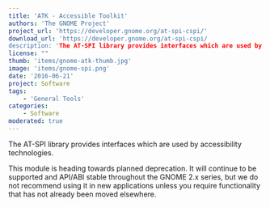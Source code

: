 ```yaml
---
title: 'ATK - Accessible Toolkit'
authors: 'The GNOME Project'
project_url: 'https://developer.gnome.org/at-spi-cspi/'
download_url: 'https://developer.gnome.org/at-spi-cspi/
description: 'The AT-SPI library provides interfaces which are used by accessibility technologies.'
license: ""
thumb: 'items/gnome-atk-thumb.jpg'
image: 'items/gnome-spi.png'
date: '2016-06-21'
project: Software
tags:
    - 'General Tools'
categories:
    - Software
moderated: true
---
```

The AT-SPI library provides interfaces which are used by accessibility technologies.

This module is heading towards planned deprecation. It will continue to be supported and API/ABI stable throughout the GNOME 2.x series, but we do not recommend using it in new applications unless you require functionality that has not already been moved elsewhere.